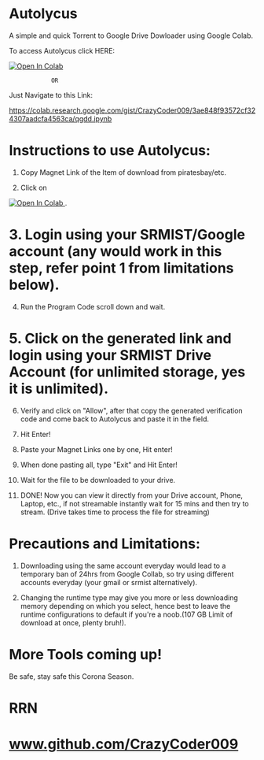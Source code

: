 # Autolycus
A simple and quick Torrent to Google Drive Dowloader using Google Colab. 

To access Autolycus click HERE:

<a href="https://colab.research.google.com/gist/CrazyCoder009/3ae848f93572cf324307aadcfa4563ca/qgdd.ipynb">
  <img src="https://colab.research.google.com/assets/colab-badge.svg" alt="Open In Colab"/>
</a>

                OR 
                
Just Navigate to this Link:

https://colab.research.google.com/gist/CrazyCoder009/3ae848f93572cf324307aadcfa4563ca/qgdd.ipynb


# Instructions to use Autolycus:

1. Copy Magnet Link of the Item of download from piratesbay/etc.

 2. Click on <a href="https://colab.research.google.com/gist/CrazyCoder009/3ae848f93572cf324307aadcfa4563ca/qgdd.ipynb">
  <img src="https://colab.research.google.com/assets/colab-badge.svg" alt="Open In Colab"/>
</a> .

# 3. Login using your SRMIST/Google account (any would work in this step, refer point 1 from limitations below).

4. Run the Program Code scroll down and wait.

# 5. Click on the generated link and login using your SRMIST Drive Account (for unlimited storage, yes it is unlimited).

6. Verify and click on "Allow", after that copy the generated verification code and come back to Autolycus and paste it in the field.

7. Hit Enter!

8. Paste your Magnet Links one by one, Hit enter!

9. When done pasting all, type "Exit" and Hit Enter!

10. Wait for the file to be downloaded to your drive.

11. DONE! Now you can view it directly from your Drive account, Phone, Laptop, etc., if not streamable instantly wait for 15 mins and then try to stream. (Drive takes time to process the file for streaming)


# Precautions and Limitations:

1. Downloading using the same account everyday would lead to a temporary ban of 24hrs from Google Collab, so try using different accounts everyday (your gmail or srmist alternatively).  

2. Changing the runtime type may give you more or less downloading memory depending on which you select, hence best to leave the runtime configurations to default if you're a noob.(107 GB Limit of download at once, plenty bruh!).


# More Tools coming up!
Be safe, stay safe this Corona Season.
# RRN 
# www.github.com/CrazyCoder009

